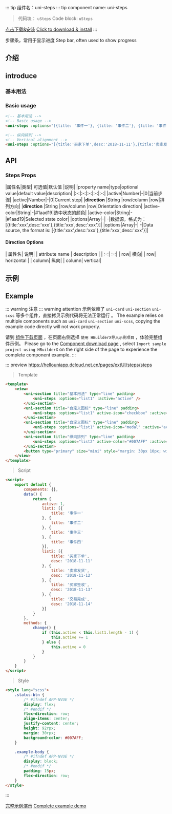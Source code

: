
::: tip 组件名：uni-steps
::: tip component name: uni-steps
> 代码块： `uSteps`
> Code block: `uSteps`

[点击下载&安装](https://ext.dcloud.net.cn/plugin?name=uni-steps)
[Click to download & install](https://ext.dcloud.net.cn/plugin?name=uni-steps)
:::

步骤条，常用于显示进度
Step bar, often used to show progress


## 介绍
## introduce
### 基本用法
### Basic usage

```html
<!-- 基本用法 -->
<!-- Basic usage -->
<uni-steps :options="[{title: '事件一'}, {title: '事件二'}, {title: '事件三'}, {title: '事件四'}]" :active="1"></uni-steps>

<!-- 纵向排列 -->
<!-- Vertical alignment -->
<uni-steps :options="[{title:'买家下单',desc:'2018-11-11'},{title:'卖家发货',desc:'2018-11-12'},{title:'买家签收',desc:'2018-11-13'},{title:'交易完成',desc:'2018-11-14'}]" direction="column" :active="2"></uni-steps>
```


## API

### Steps Props

|属性名|类型|	可选值|默认值	|说明|
|property name|type|optional value|default value|description|
|:-:|:-:|:-:|:-:|:-:|
|active|Number|-|0|当前步骤|
|active|Number|-|0|Current step|
|**direction**	|String	|row/column	|row|排列方向|
|**direction** |String |row/column |row|Orientation direction|
|active-color|String|-|#1aad19|选中状态的颜色|
|active-color|String|-|#1aad19|Selected state color|
|options|Array|-| -|数据源，格式为：[{title:'xxx',desc:'xxx'},{title:'xxx',desc:'xxx'}]|
|options|Array|-| -|Data source, the format is: [{title:'xxx',desc:'xxx'},{title:'xxx',desc:'xxx'}]|

#### Direction Options
| 属性名| 说明|
| attribute name | description |
| :-:| :-:|
| row| 横向|
| row| horizontal |
| column| 纵向|
| column| vertical|


## 示例
## Example
::: warning 注意
::: warning attention
示例依赖了 `uni-card` `uni-section` `uni-scss` 等多个组件，直接拷贝示例代码将无法正常运行 。
The example relies on multiple components such as `uni-card` `uni-section` `uni-scss`, copying the example code directly will not work properly.

请到 [组件下载页面](https://ext.dcloud.net.cn/plugin?name=uni-steps) ，在页面右侧选择 `使用 HBuilderX导入示例项目` ，体验完整组件示例。
Please go to the [Component download page](https://ext.dcloud.net.cn/plugin?name=uni-steps) , select `Import sample project using HBuilderX` on the right side of the page to experience the complete component example.
:::

::: preview https://hellouniapp.dcloud.net.cn/pages/extUI/steps/steps
> Template
``` html
<template>
	<view>
		<uni-section title="基本用法" type="line" padding>
			<uni-steps :options="list1" :active="active" />
		</uni-section>
		<uni-section title="自定义图标" type="line" padding>
			<uni-steps :options="list1" active-icon="checkbox" :active="active" />
		</uni-section>
		<uni-section title="自定义图标" type="line" padding>
			<uni-steps :options="list1" active-icon="medal" :active="active" />
		</uni-section>
		<uni-section title="纵向排列" type="line" padding>
			<uni-steps :options="list2" active-color="#007AFF" :active="active" direction="column" />
		</uni-section>
		<button type="primary" size="mini" style="margin: 30px 10px; width: 100px;" @click="change">改变状态</button>
	</view>
</template>
```
> Script
```html
<script>
	export default {
		components: {},
		data() {
			return {
				active: 1,
				list1: [{
					title: '事件一'
				}, {
					title: '事件二'
				}, {
					title: '事件三'
				}, {
					title: '事件四'
				}],
				list2: [{
					title: '买家下单',
					desc: '2018-11-11'
				}, {
					title: '卖家发货',
					desc: '2018-11-12'
				}, {
					title: '买家签收',
					desc: '2018-11-13'
				}, {
					title: '交易完成',
					desc: '2018-11-14'
				}]
			}
		},
		methods: {
			change() {
				if (this.active < this.list1.length - 1) {
					this.active += 1
				} else {
					this.active = 0
				}
			}
		}
	}
</script>

```
> Style
```html
<style lang="scss">
	.status-btn {
		/* #ifndef APP-NVUE */
		display: flex;
		/* #endif */
		flex-direction: row;
		align-items: center;
		justify-content: center;
		height: 92rpx;
		margin: 30rpx;
		background-color: #007AFF;
	}

	.example-body {
		/* #ifndef APP-NVUE */
		display: block;
		/* #endif */
		padding: 15px;
		flex-direction: row;
	}
</style>

```
:::

[完整示例演示](https://hellouniapp.dcloud.net.cn/pages/extUI/steps/steps)
[Complete example demo](https://hellouniapp.dcloud.net.cn/pages/extUI/steps/steps)